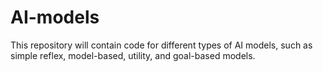 # AI-models
This repository will contain code for different types of AI models, such as simple reflex, model-based, utility, and goal-based models.
